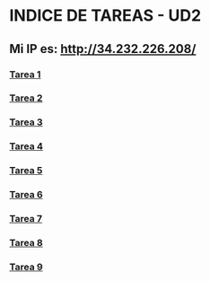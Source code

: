 # INDICE DE TAREAS - UD2
## Mi IP es: http://34.232.226.208/

### [Tarea 1](Tarea%201/index.html)
### [Tarea 2](Tarea%202/index.html)
### [Tarea 3](Tarea%203/listas.html)
### [Tarea 4](Tarea%204/README.md)
### [Tarea 5](Tarea%205/README.md)
### [Tarea 6](Tarea%206/formulario1.html)
### [Tarea 7](Tarea%207/enlaces.html)
### [Tarea 8](Tarea%208/parte1.html)
### [Tarea 9](Tarea%209/parte2.html)
